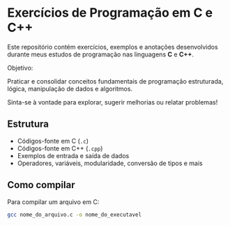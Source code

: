 # Exercícios de Programação em C e C++

Este repositório contém exercícios, exemplos e anotações desenvolvidos durante meus estudos de programação nas linguagens **C** e **C++**.

Objetivo:

Praticar e consolidar conceitos fundamentais de programação estruturada, lógica, manipulação de dados e algoritmos.

Sinta-se à vontade para explorar, sugerir melhorias ou relatar problemas!

## Estrutura

- Códigos-fonte em C (`.c`)
- Códigos-fonte em C++ (`.cpp`)
- Exemplos de entrada e saída de dados
- Operadores, variáveis, modularidade, conversão de tipos e mais

## Como compilar

Para compilar um arquivo em C:

```sh
gcc nome_do_arquivo.c -o nome_do_executavel

